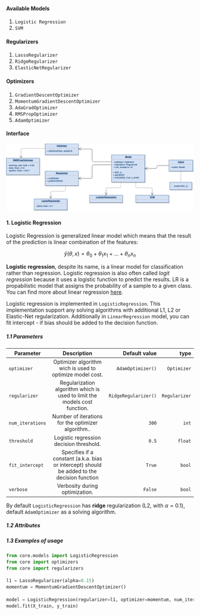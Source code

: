 #### Available Models
1. `Logistic Regression`
2. `SVM`

#### Regularizers
1. `LassoRegularizer`
2. `RidgeRegularizer`
3. `ElasticNetRegularizer`

#### Optimizers
1. `GradientDescentOptimizer`
2. `MomentumGradientDescentOptimizer`
3. `AdaGradOptimizer`
4. `RMSPropOptimizer`
5. `AdamOptimizer`

#### Interface
<img width="800" src="./docs/images/structure.png"/>



#### 1. Logistic Regression
Logistic Regression is generalized linear model which means that the result of the prediction is linear combination of the features:

$$\hat y (\theta, x) = \theta_0 + \theta_1 x_1 + \ldots + \theta_n x_n$$


**Logistic regression**, despite its name, is a linear model for classification rather than regression.
Logistic regression is also often called *logit regression* because it uses a logistic function to predict the results.
LR is a propabilistic model that assigns the probability of a sample to a given class.
You can find more about linear regression [here](https://en.wikipedia.org/wiki/Logistic_regression).

Logistic regression is implemented in `LogisticRegression`. This implementation support any solving algorithms with additional L1, L2
or Elastic-Net regularization. Additionally in `LinearRegression` model, you can fit intercept - if bias should be added to the decision function.

##### 1.1 Parameters
| Parameter        | Description           | Default value  | type |
| ------------- |:-------------:| -----:| ----:|
| `optimizer`      | Optimizer algorithm wich is used to optimize model cost. | `AdamOptimizer()` | `Optimizer`  |
| `regularizer`      | Regularization algorithm which is used to limit the models cost function.      |   `RidgeRegularizer()` | `Regularizer` |
| `num_iterations` | Number of iterations for the optimizer algorithm..      |    `300` | `int` |
| `threshold` | Logistic regression decision threshold. | `0.5` | `float` |
| `fit_intercept` | Specifies if a constant (a.k.a. bias or intercept) should be added to the decision function | `True` | `bool` |
| `verbose` | Verbosity during optimization. | `False` | `bool` |


By default `LogisticRegression` has **ridge** regularization (L2, with $\alpha=0.1$), default `AdamOptimizer` as a solving algorithm.

##### 1.2 Attributes
 

##### 1.3 Examples of usage
```python
from core.models import LogisticRegression
from core import optimizers
from core import regularizers

l1 = LassoRegularizer(alpha=0.15)
momentum = MomentumGradientDescentOptimizer()

model = LogisticRegression(regularizer=l1, optimizer=momentum, num_iterations=500)
model.fit(X_train, y_train)
```

  